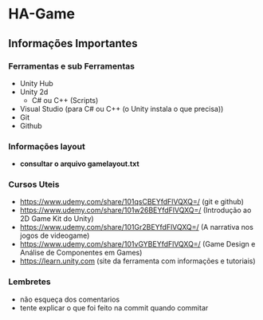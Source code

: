 # HA-Game

## Informações Importantes

### Ferramentas e sub Ferramentas
- Unity Hub
- Unity 2d
  - C# ou C++ (Scripts)
- Visual Studio (para C# ou C++ (o Unity instala o que precisa))
- Git
- Github

### Informações layout
- <b>consultar o arquivo gamelayout.txt</b>

### Cursos Uteis
- https://www.udemy.com/share/101qsCBEYfdFlVQXQ=/ (git e github)
- https://www.udemy.com/share/101w26BEYfdFlVQXQ=/ (Introdução ao 2D Game Kit do Unity)
- https://www.udemy.com/share/101Gr2BEYfdFlVQXQ=/ (A narrativa nos jogos de videogame)
- https://www.udemy.com/share/101vGYBEYfdFlVQXQ=/ (Game Design e Análise de Componentes em Games)
- https://learn.unity.com (site da ferramenta com informações e tutoriais)

### Lembretes
- não esqueça dos comentarios
- tente explicar o que foi feito na commit quando commitar
